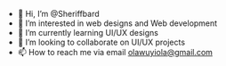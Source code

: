 - 👋 Hi, I’m @Sheriffbard
- 👀 I’m interested in web designs and Web development
- 🌱 I’m currently learning UI/UX designs
- 💞️ I’m looking to collaborate on UI/UX projects
- 📫 How to reach me via email olawuyiola@gmail.com

<!---
Sheriffbard/Sheriffbard is a ✨ special ✨ repository because its `README.md` (this file) appears on your GitHub profile.
You can click the Preview link to take a look at your changes.
--->
